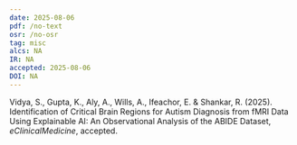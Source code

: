 ```yaml
---
date: 2025-08-06
pdf: /no-text
osr: /no-osr
tag: misc
alcs: NA
IR: NA
accepted: 2025-08-06 
DOI: NA
---
```


Vidya, S., Gupta, K., Aly, A., Wills, A., Ifeachor, E. & Shankar, R. (2025). Identification of Critical Brain Regions for Autism Diagnosis from fMRI Data Using Explainable AI: An Observational Analysis of the ABIDE Dataset, _eClinicalMedicine_, accepted. 

